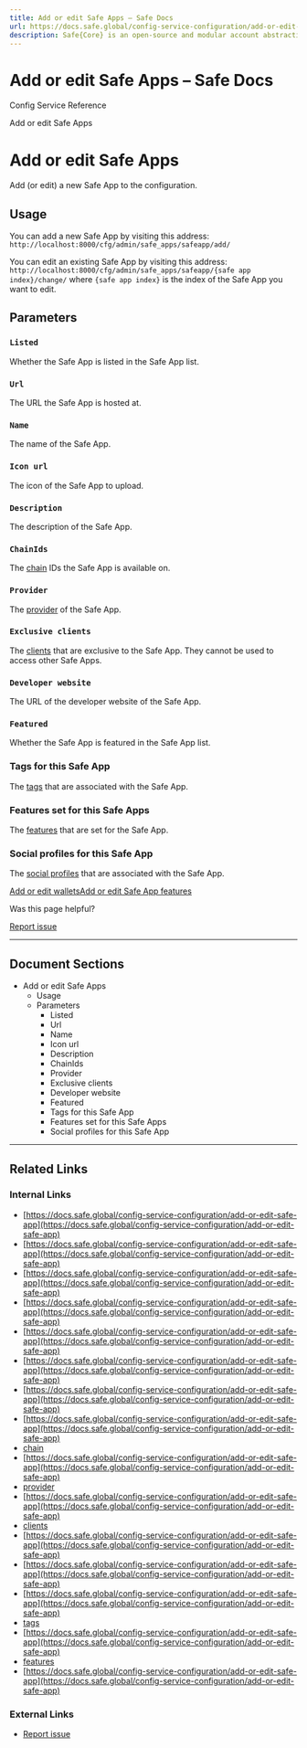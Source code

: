 ```yaml
---
title: Add or edit Safe Apps – Safe Docs
url: https://docs.safe.global/config-service-configuration/add-or-edit-safe-app
description: Safe{Core} is an open-source and modular account abstraction stack. Learn about its features and how to use it.
---
```


# Add or edit Safe Apps – Safe Docs

Config Service Reference

Add or edit Safe Apps

# Add or edit Safe Apps

Add (or edit) a new Safe App to the configuration.

## Usage

You can add a new Safe App by visiting this address: `http://localhost:8000/cfg/admin/safe_apps/safeapp/add/`

You can edit an existing Safe App by visiting this address: `http://localhost:8000/cfg/admin/safe_apps/safeapp/{safe app index}/change/` where `{safe app index}` is the index of the Safe App you want to edit.

## Parameters

### `Listed`

Whether the Safe App is listed in the Safe App list.

### `Url`

The URL the Safe App is hosted at.

### `Name`

The name of the Safe App.

### `Icon url`

The icon of the Safe App to upload.

### `Description`

The description of the Safe App.

### `ChainIds`

The [chain](/config-service-configuration/add-or-edit-chain) IDs the Safe App is available on.

### `Provider`

The [provider](/config-service-configuration/add-or-edit-provider) of the Safe App.

### `Exclusive clients`

The [clients](/config-service-configuration/add-or-edit-client) that are exclusive to the Safe App. They cannot be used to access other Safe Apps.

### `Developer website`

The URL of the developer website of the Safe App.

### `Featured`

Whether the Safe App is featured in the Safe App list.

### Tags for this Safe App

The [tags](/config-service-configuration/add-or-edit-tag) that are associated with the Safe App.

### Features set for this Safe Apps

The [features](/config-service-configuration/add-or-edit-safe-app-feature) that are set for the Safe App.

### Social profiles for this Safe App

The [social profiles](/config-service-configuration/add-or-edit-social-profile) that are associated with the Safe App.

[Add or edit wallets](/config-service-configuration/add-or-edit-wallet "Add or edit wallets")[Add or edit Safe App features](/config-service-configuration/add-or-edit-safe-app-feature "Add or edit Safe App features")

Was this page helpful?

[Report issue](https://github.com/safe-global/safe-docs/issues/new?assignees=&labels=nextra-feedback&projects=&template=nextra-feedback.yml&title=%5BFeedback%5D+)

---

## Document Sections

- Add or edit Safe Apps
  - Usage
  - Parameters
    - Listed
    - Url
    - Name
    - Icon url
    - Description
    - ChainIds
    - Provider
    - Exclusive clients
    - Developer website
    - Featured
    - Tags for this Safe App
    - Features set for this Safe Apps
    - Social profiles for this Safe App

---

## Related Links

### Internal Links

- [https://docs.safe.global/config-service-configuration/add-or-edit-safe-app](https://docs.safe.global/config-service-configuration/add-or-edit-safe-app)
- [https://docs.safe.global/config-service-configuration/add-or-edit-safe-app](https://docs.safe.global/config-service-configuration/add-or-edit-safe-app)
- [https://docs.safe.global/config-service-configuration/add-or-edit-safe-app](https://docs.safe.global/config-service-configuration/add-or-edit-safe-app)
- [https://docs.safe.global/config-service-configuration/add-or-edit-safe-app](https://docs.safe.global/config-service-configuration/add-or-edit-safe-app)
- [https://docs.safe.global/config-service-configuration/add-or-edit-safe-app](https://docs.safe.global/config-service-configuration/add-or-edit-safe-app)
- [https://docs.safe.global/config-service-configuration/add-or-edit-safe-app](https://docs.safe.global/config-service-configuration/add-or-edit-safe-app)
- [https://docs.safe.global/config-service-configuration/add-or-edit-safe-app](https://docs.safe.global/config-service-configuration/add-or-edit-safe-app)
- [https://docs.safe.global/config-service-configuration/add-or-edit-safe-app](https://docs.safe.global/config-service-configuration/add-or-edit-safe-app)
- [chain](https://docs.safe.global/config-service-configuration/add-or-edit-chain)
- [https://docs.safe.global/config-service-configuration/add-or-edit-safe-app](https://docs.safe.global/config-service-configuration/add-or-edit-safe-app)
- [provider](https://docs.safe.global/config-service-configuration/add-or-edit-provider)
- [https://docs.safe.global/config-service-configuration/add-or-edit-safe-app](https://docs.safe.global/config-service-configuration/add-or-edit-safe-app)
- [clients](https://docs.safe.global/config-service-configuration/add-or-edit-client)
- [https://docs.safe.global/config-service-configuration/add-or-edit-safe-app](https://docs.safe.global/config-service-configuration/add-or-edit-safe-app)
- [https://docs.safe.global/config-service-configuration/add-or-edit-safe-app](https://docs.safe.global/config-service-configuration/add-or-edit-safe-app)
- [https://docs.safe.global/config-service-configuration/add-or-edit-safe-app](https://docs.safe.global/config-service-configuration/add-or-edit-safe-app)
- [tags](https://docs.safe.global/config-service-configuration/add-or-edit-tag)
- [https://docs.safe.global/config-service-configuration/add-or-edit-safe-app](https://docs.safe.global/config-service-configuration/add-or-edit-safe-app)
- [features](https://docs.safe.global/config-service-configuration/add-or-edit-safe-app-feature)
- [https://docs.safe.global/config-service-configuration/add-or-edit-safe-app](https://docs.safe.global/config-service-configuration/add-or-edit-safe-app)

### External Links

- [Report issue](https://github.com/safe-global/safe-docs/issues/new?assignees=&labels=nextra-feedback&projects=&template=nextra-feedback.yml&title=%5BFeedback%5D+)
